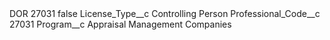 <?xml version="1.0" encoding="UTF-8"?>
<CustomMetadata xmlns="http://soap.sforce.com/2006/04/metadata" xmlns:xsi="http://www.w3.org/2001/XMLSchema-instance" xmlns:xsd="http://www.w3.org/2001/XMLSchema">
    <label>DOR 27031</label>
    <protected>false</protected>
    <values>
        <field>License_Type__c</field>
        <value xsi:type="xsd:string">Controlling Person</value>
    </values>
    <values>
        <field>Professional_Code__c</field>
        <value xsi:type="xsd:string">27031</value>
    </values>
    <values>
        <field>Program__c</field>
        <value xsi:type="xsd:string">Appraisal Management Companies</value>
    </values>
</CustomMetadata>

